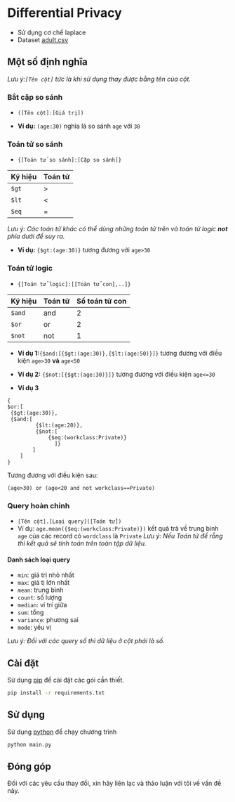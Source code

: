 
# Differential Privacy
- Sử dụng cơ chế laplace
- Dataset [adult.csv](https://www.kaggle.com/wenruliu/adult-income-dataset)

## Một số định nghĩa
*Lưu ý:`[Tên cột]` tức là khi sử dụng thay được bằng tên của cột.*
### Bắt cặp so sánh

* ```([Tên cột]:[Giá trị])```

* **Ví dụ:** `(age:30)` nghĩa là so sánh `age` với `30`
### Toán tử so sánh
* ```{[Toán tử so sánh]:[Cặp so sánh]}```

Ký hiệu | Toán tử
------ | ----
`$gt` | >
`$lt` | <
`$eq` | =

*Lưu ý: Các toán tử khác có thể dùng những toán tử trên và toán tử logic **not** phía dưới để suy ra.*
* **Ví dụ:** `{$gt:(age:30)}` tương đương với `age>30`

### Toán tử logic
* ```{[Toán tử logic]:[[Toán tử con],..]}```

Ký hiệu | Toán tử | Số toán tử con
------ | ---- |---
`$and` | and | 2
`$or` | or | 2
`$not` | not | 1


* **Ví dụ 1:**  ​`{$and:[{$gt:(age:30)},{$lt:(age:50)}]}` tương đương với điều kiện `age>30` **và** `age<50` 
* **Ví dụ 2:**  ​`{$not:[{$gt:(age:30)}]}` tương đương với điều kiện `age<=30` 

* **Ví dụ 3** ​

```base
{
​$or:[
​ {$gt:(age:30)},
​ {$and:[
​         {$lt:(age:20)},
​         {$not:[
             {$eq:(workclass:Private)}
               ]}
        ]
​    ]
}
```
Tương đương với điều kiện sau:
```
(age>30) or (age<20 and not workclass==Private)
```

### Query hoàn chỉnh
* `[Tên cột].[Loại query]([Toán tử])`
* Ví dụ: `age.mean({$eq:(workclass:Private)})` kết quả trả về trung bình `age` của các record có `wordclass` là `Private`
*Lưu ý: Nếu Toán tử để rỗng thì kết quả sẽ tính toán trên toàn tập dữ liệu.*
#### Danh sách loại query
* `min`: giá trị nhỏ nhất
* `max`: giá tị lớn nhất
* `mean`: trung bình
* `count`: số lượng
* `median`: ví trí giữa
* `sum`: tổng
* `variance`: phương sai
* `mode`: yếu vị 

*Lưu ý: Đối với các query số thì dữ liệu ở cột phải là số.*

## Cài đặt

Sử dụng [pip](https://pip.pypa.io/en/stable/) để cài đặt các gói cần thiết.

```bash
pip install -r requirements.txt
```

## Sử dụng
Sử dụng [python](https://www.python.org/downloads/) để chạy chương trình
```bash
python main.py
```

## Đóng góp
Đối với các yêu cầu thay đổi, xin hãy liên lạc và thảo luận với tôi về vấn đề này.
